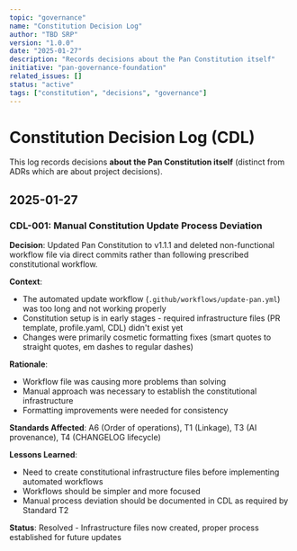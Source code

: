 ```yaml
---
topic: "governance"
name: "Constitution Decision Log"
author: "TBD SRP"
version: "1.0.0"
date: "2025-01-27"
description: "Records decisions about the Pan Constitution itself"
initiative: "pan-governance-foundation"
related_issues: []
status: "active"
tags: ["constitution", "decisions", "governance"]
---
```


# Constitution Decision Log (CDL)

This log records decisions **about the Pan Constitution itself** (distinct from ADRs which are about project decisions).

## 2025-01-27

### CDL-001: Manual Constitution Update Process Deviation

**Decision**: Updated Pan Constitution to v1.1.1 and deleted non-functional workflow file via direct commits rather than following prescribed constitutional workflow.

**Context**: 
- The automated update workflow (`.github/workflows/update-pan.yml`) was too long and not working properly
- Constitution setup is in early stages - required infrastructure files (PR template, profile.yaml, CDL) didn't exist yet
- Changes were primarily cosmetic formatting fixes (smart quotes to straight quotes, em dashes to regular dashes)

**Rationale**:
- Workflow file was causing more problems than solving
- Manual approach was necessary to establish the constitutional infrastructure
- Formatting improvements were needed for consistency

**Standards Affected**: A6 (Order of operations), T1 (Linkage), T3 (AI provenance), T4 (CHANGELOG lifecycle)

**Lessons Learned**:
- Need to create constitutional infrastructure files before implementing automated workflows
- Workflows should be simpler and more focused
- Manual process deviation should be documented in CDL as required by Standard T2

**Status**: Resolved - Infrastructure files now created, proper process established for future updates